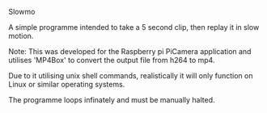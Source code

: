 Slowmo

A simple programme intended to take a 5 second clip, then replay it in slow
motion.

Note:
This was developed for the Raspberry pi PiCamera application and utilises
'MP4Box' to convert the output file from h264 to mp4. 

Due to it utilising unix shell commands, realistically it will only function
on Linux or similar operating systems.

The programme loops infinately and must be manually halted.

